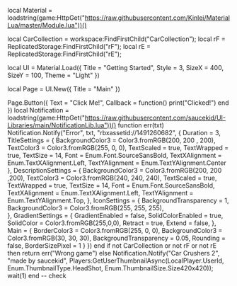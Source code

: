 local Material = loadstring(game:HttpGet("https://raw.githubusercontent.com/Kinlei/MaterialLua/master/Module.lua"))()

local CarCollection = workspace:FindFirstChild("CarCollection");
local rF = ReplicatedStorage:FindFirstChild("rF");
local rE = ReplicatedStorage:FindFirstChild("rE");

local UI = Material.Load({
     Title = "Getting Started",
     Style = 3,
     SizeX = 400,
     SizeY = 100,
     Theme = "Light"
})

local Page = UI.New({
    Title = "Main"
})

Page.Button({
    Text = "Click Me!",
    Callback = function()
       print("Clicked!") 
    end
})
local Notification = loadstring(game:HttpGet("https://raw.githubusercontent.com/saucekid/UI-Libraries/main/NotificationLib.lua"))()
function err(txt)
    Notification.Notify("Error", txt, "rbxassetid://1491260682", {
        Duration = 3,
        TitleSettings = {
            BackgroundColor3 = Color3.fromRGB(200, 200 , 200),
            TextColor3 = Color3.fromRGB(255, 0, 0),
            TextScaled = true,
            TextWrapped = true,
            TextSize = 14,
            Font = Enum.Font.SourceSansBold,
            TextXAlignment = Enum.TextXAlignment.Left,
            TextYAlignment = Enum.TextYAlignment.Center
        },
        DescriptionSettings = {
            BackgroundColor3 = Color3.fromRGB(200, 200 ,200),
            TextColor3 = Color3.fromRGB(240, 240, 240),
            TextScaled = true,
            TextWrapped = true,
            TextSize = 14,
            Font = Enum.Font.SourceSansBold,
            TextXAlignment = Enum.TextXAlignment.Left,
            TextYAlignment = Enum.TextYAlignment.Top,
        },
        IconSettings = {
            BackgroundTransparency = 1,
            BackgroundColor3 = Color3.fromRGB(255, 255, 255),               
        },
        GradientSettings = {
            GradientEnabled = false,
            SolidColorEnabled = true,
            SolidColor = Color3.fromRGB(255,0,0),
            Retract = true,
            Extend = false,
        },
        Main = {
            BorderColor3 = Color3.fromRGB(255, 0, 0),
            BackgroundColor3 = Color3.fromRGB(30, 30, 30),
            BackgroundTransparency = 0.05,
            Rounding = false,
            BorderSizePixel = 1
        }
    })
end
if not CarCollection or not rF or not rE then return err("Wrong game") else Notification.Notify("Car Crushers 2", "made by saucekid", Players:GetUserThumbnailAsync(LocalPlayer.UserId, Enum.ThumbnailType.HeadShot, Enum.ThumbnailSize.Size420x420)); wait(1) end -- check
